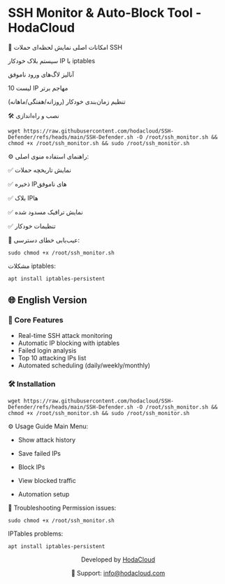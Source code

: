 # SSH Monitor & Auto-Block Tool - HodaCloud

📜 امکانات اصلی
نمایش لحظه‌ای حملات SSH

سیستم بلاک خودکار IP با iptables

آنالیز لاگ‌های ورود ناموفق

لیست 10 IP مهاجم برتر

تنظیم زمان‌بندی خودکار (روزانه/هفتگی/ماهانه)

🛠️ نصب و راه‌اندازی

```
wget https://raw.githubusercontent.com/hodacloud/SSH-Defender/refs/heads/main/SSH-Defender.sh -O /root/ssh_monitor.sh && chmod +x /root/ssh_monitor.sh && sudo /root/ssh_monitor.sh
```

⚙️ راهنمای استفاده
منوی اصلی:

✅ نمایش تاریخچه حملات

✅ ذخیره IPهای ناموفق

✅ بلاک IPها

✅ نمایش ترافیک مسدود شده

✅ تنظیمات خودکار

🔧 عیب‌یابی
خطای دسترسی:
```
sudo chmod +x /root/ssh_monitor.sh
```

مشکلات iptables:

```
apt install iptables-persistent
```

## 🌐 English Version

### 📜 Core Features
- Real-time SSH attack monitoring
- Automatic IP blocking with iptables
- Failed login analysis
- Top 10 attacking IPs list
- Automated scheduling (daily/weekly/monthly)

### 🛠️ Installation

```
wget https://raw.githubusercontent.com/hodacloud/SSH-Defender/refs/heads/main/SSH-Defender.sh -O /root/ssh_monitor.sh && chmod +x /root/ssh_monitor.sh && sudo /root/ssh_monitor.sh
```


⚙️ Usage Guide
Main Menu:

- Show attack history

- Save failed IPs

- Block IPs

- View blocked traffic

- Automation setup


🔧 Troubleshooting
Permission issues:

```
sudo chmod +x /root/ssh_monitor.sh
```

IPTables problems:

```
apt install iptables-persistent
```

<div align="center"> <p>Developed by <a href="https://hodacloud.com" target="_blank">HodaCloud</a></p> <p>📧 Support: <a href="mailto:info@hodacloud.com">info@hodacloud.com</a></p> </div>
